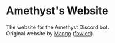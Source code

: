 # Amethyst's Website

The website for the Amethyst Discord bot. <br />
Original website by [Mango](https://mango.bot) ([fowled](https://fowled.club)).
